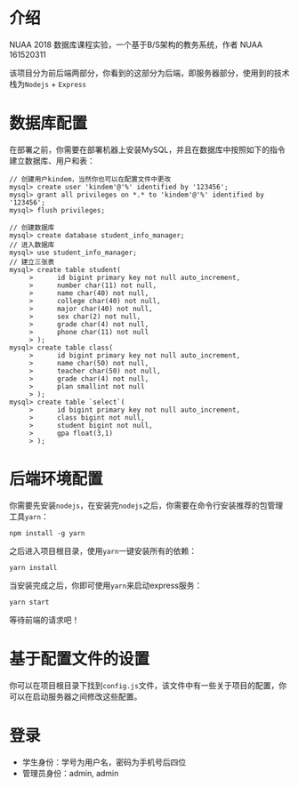 # 介绍
NUAA 2018 数据库课程实验，一个基于B/S架构的教务系统，作者 NUAA 161520311

该项目分为前后端两部分，你看到的这部分为后端，即服务器部分，使用到的技术栈为`Nodejs` + `Express`

# 数据库配置
在部署之前，你需要在部署机器上安装MySQL，并且在数据库中按照如下的指令建立数据库、用户和表：
```
// 创建用户kindem，当然你也可以在配置文件中更改
mysql> create user 'kindem'@'%' identified by '123456';
mysql> grant all privileges on *.* to 'kindem'@'%' identified by '123456';
mysql> flush privileges;

// 创建数据库
mysql> create database student_info_manager;
// 进入数据库
mysql> use student_info_manager;
// 建立三张表
mysql> create table student(
     >      id bigint primary key not null auto_increment,
     >      number char(11) not null,
     >      name char(40) not null,
     >      college char(40) not null,
     >      major char(40) not null,
     >      sex char(2) not null,
     >      grade char(4) not null,
     >      phone char(11) not null
     > );
mysql> create table class(
     >      id bigint primary key not null auto_increment,
     >      name char(50) not null,
     >      teacher char(50) not null,
     >      grade char(4) not null,
     >      plan smallint not null
     > );
mysql> create table `select`(
     >      id bigint primary key not null auto_increment,
     >      class bigint not null,
     >      student bigint not null,
     >      gpa float(3,1)
     > );
```

# 后端环境配置
你需要先安装`nodejs`，在安装完`nodejs`之后，你需要在命令行安装推荐的包管理工具`yarn`：
```
npm install -g yarn
```

之后进入项目根目录，使用`yarn`一键安装所有的依赖：
```
yarn install
```

当安装完成之后，你即可使用`yarn`来启动express服务：
```
yarn start
```
等待前端的请求吧！

# 基于配置文件的设置
你可以在项目根目录下找到`config.js`文件，该文件中有一些关于项目的配置，你可以在启动服务器之间修改这些配置。

# 登录
* 学生身份：学号为用户名，密码为手机号后四位
* 管理员身份：admin, admin
